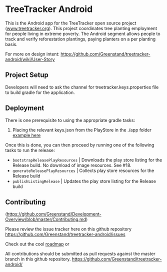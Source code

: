 # TreeTracker Android

This is the Android app for the TreeTracker open source project (www.treetracker.org). 
This project coordinates tree planting employment for people living in extreme poverty.
The Android segment allows people to track and verify reforestation plantings,
paying planters on a per planting basis.

For more on design intent: https://github.com/Greenstand/treetracker-android/wiki/User-Story

## Project Setup
Developers will need to ask the channel for treetracker.keys.properties file to build gradle for the application.

## Deployment

There is one prerequisite to using the appropriate gradle tasks:

1) Placing the relevant keys.json from the PlayStore in the ./app folder [example here](https://docs.fastlane.tools/getting-started/android/setup/#collect-your-google-credentials)

Once this is done, you can then proceed by running one of the following tasks to run the release:

* `bootstrapReleasePlayResources` | Downloads the play store listing for the Release build. No download of image resources. See #18.
* `generateReleasePlayResources`  | Collects play store resources for the Release build
* `publishListingRelease`         | Updates the play store listing for the Release build

## Contributing

 (https://github.com/Greenstand/Development-Overview/blob/master/Contributing.md) 

Please review the issue tracker here on this github repository https://github.com/Greenstand/treetracker-android/issues

Check out the cool [roadmap](https://github.com/Greenstand/Development-Overview/blob/master/Roadmap.md) or 

All contributions should be submitted as pull requests against the master branch in this github repository. https://github.com/Greenstand/treetracker-android/
